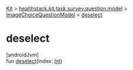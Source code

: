 
[Kit](../../../kit.html) > [healthstack.kit.task.survey.question.model](../index.html) > [ImageChoiceQuestionModel](index.html) > [deselect](deselect.html)



# deselect



[androidJvm]\
fun [deselect](deselect.html)(index: [Int](https://kotlinlang.org/api/latest/jvm/stdlib/kotlin/-int/index.html))




